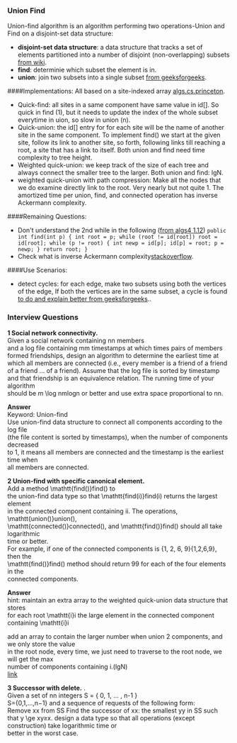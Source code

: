### Union Find   
Union-find algorithm is an algoríthm performing two operations-Union and Find on  a disjoint-set data structure:  
- **disjoint-set data structure**: a data structure that tracks a set of elements partitioned  into a number of disjoint (non-overlapping) subsets [from wiki](https://en.wikipedia.org/wiki/Disjoint-set_data_structure "wiki").
- **find**: determinie which subset the element is in. 
- **union**: join two subsets into a single subset [from geeksforgeeks](https://www.geeksforgeeks.org/union-find/ "from geeksforgeeks").

####Implementations: 
All based on a site-indexed array [algs.cs.princeton](https://algs4.cs.princeton.edu/15uf/ "algs.cs.princeton").
- Quick-find: all sites in a same component have same value in id[]. So quick in find (1), but it needs to update the index of the whole subset everytime in uion, so slow in union (n).  
- Quick-union: the id[] entry for for each site will be the name of another site in the same component. To implement find() we start at the given site, follow its link to another site, so forth, following links till reaching a root, a site that has a link to itself. Both union and find need time complexity to tree height. 
- Weighted quick-union: we keep track of the size of each tree and always connect the smaller tree to the larger. Both union and find: lgN. 
- weighted quick-union with path compression: Make all the nodes that we do examine directly link to the root. Very nearly but not quite 1. The amortized time per union, find, and connected operation has inverse Ackermann complexity. 

####Remaining Questions:  
- Don't understand the 2nd while in the following ([from algs4 1.12](https://algs4.cs.princeton.edu/15uf/QuickUnionPathCompressionUF.java.html "from algs4 1.12"))
`public int find(int p) {
        int root = p;
        while (root != id[root])
            root = id[root];
        while (p != root) {
            int newp = id[p];
            id[p] = root;
            p = newp;
        }
        return root;
    }`
- Check what is inverse Ackermann complexity[stackoverflow](https://stackoverflow.com/questions/44354922/why-is-the-inverse-ackermann-function-used-to-describe-complexity-of-kruskals-a).

####Use Scenarios: 
- detect cycles: for each edge, make two subsets using both the vertices of the edge, If both the vertices are in the same subset, a cycle is found [to do and explain better from geeksforgeeks](https://www.geeksforgeeks.org/union-find/ "from geeksforgeeks").. 

### Interview Questions 
**1 Social network connectivity.**   
Given a social network containing nn members   
and a log file containing mm timestamps at which times pairs of members   
formed friendships, design an algorithm to determine the earliest time at   
which all members are connected (i.e., every member is a friend of a friend   
of a friend ... of a friend). Assume that the log file is sorted by timestamp  
and that friendship is an equivalence relation. The running time of your algorithm  
should be m \log nmlogn or better and use extra space proportional to nn.  

**Answer**  
Keyword: Union-find  
Use union-find data structure to connect all components according to the log file  
(the file content is sorted by timestamps), when the number of components decreased  
to 1, it means all members are connected and the timestamp is the earliest time when  
all members are connected.  


**2 Union-find with specific canonical element.**    
Add a method \mathtt{find()}find() to  
the union-find data type so that \mathtt{find(i)}find(i) returns the largest element  
in the connected component containing ii. The operations, \mathtt{union()}union(),   
\mathtt{connected()}connected(), and \mathtt{find()}find() should all take logarithmic  
time or better.  
For example, if one of the connected components is \{1, 2, 6, 9\}{1,2,6,9}, then the   
\mathtt{find()}find() method should return 99 for each of the four elements in the   
connected components.  

**Answer**   
hint: maintain an extra array to the weighted quick-union data structure that stores  
for each root \mathtt{i}i the large element in the connected component containing \mathtt{i}i  

add an array to contain the larger number when union 2 components, and we only store the value  
in the root node, every time, we just need to traverse to the root node, we will get the max   
number of components containing i.(lgN)  
[link](https://truongtx.me/2018/05/01/union-find-summary-part-5)  

**3 Successor with delete.** .  
Given a set of nn integers S = \{ 0, 1, ... , n-1 \}  
S={0,1,...,n−1} and a sequence of requests of the following form:  
Remove xx from SS
Find the successor of xx: the smallest yy in SS such that y \ge xy≥x.
design a data type so that all operations (except construction) take logarithmic time or   
better in the worst case.    

